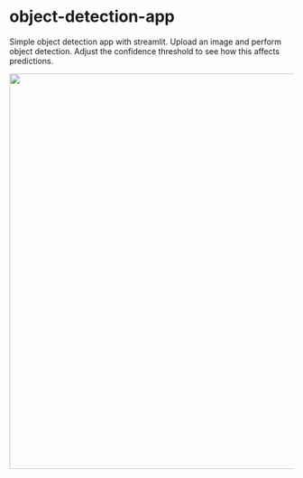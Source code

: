 # object-detection-app
Simple object detection app with streamlit. Upload an image and perform object detection. Adjust the confidence threshold to see how this affects predictions.

<p align="center">
<img src="https://github.com/robmarkcole/object-detection-app/blob/master/images/usage.jpg" width="700">
</p>

